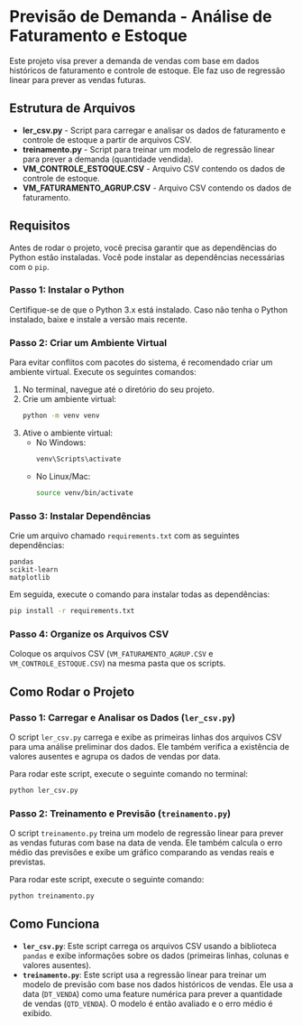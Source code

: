 # Previsão de Demanda - Análise de Faturamento e Estoque

Este projeto visa prever a demanda de vendas com base em dados históricos de faturamento e controle de estoque. Ele faz uso de regressão linear para prever as vendas futuras.

## Estrutura de Arquivos

- **ler_csv.py** - Script para carregar e analisar os dados de faturamento e controle de estoque a partir de arquivos CSV.
- **treinamento.py** - Script para treinar um modelo de regressão linear para prever a demanda (quantidade vendida).
- **VM_CONTROLE_ESTOQUE.CSV** - Arquivo CSV contendo os dados de controle de estoque.
- **VM_FATURAMENTO_AGRUP.CSV** - Arquivo CSV contendo os dados de faturamento.

## Requisitos

Antes de rodar o projeto, você precisa garantir que as dependências do Python estão instaladas. Você pode instalar as dependências necessárias com o `pip`.

### Passo 1: Instalar o Python
Certifique-se de que o Python 3.x está instalado. Caso não tenha o Python instalado, baixe e instale a versão mais recente.

### Passo 2: Criar um Ambiente Virtual
Para evitar conflitos com pacotes do sistema, é recomendado criar um ambiente virtual. Execute os seguintes comandos:

1. No terminal, navegue até o diretório do seu projeto.
2. Crie um ambiente virtual:
   ```bash
   python -m venv venv
   ```
3. Ative o ambiente virtual:
   - No Windows:
     ```bash
     venv\Scripts\activate
     ```
   - No Linux/Mac:
     ```bash
     source venv/bin/activate
     ```

### Passo 3: Instalar Dependências

Crie um arquivo chamado `requirements.txt` com as seguintes dependências:

```
pandas
scikit-learn
matplotlib
```

Em seguida, execute o comando para instalar todas as dependências:

```bash
pip install -r requirements.txt
```

### Passo 4: Organize os Arquivos CSV

Coloque os arquivos CSV (`VM_FATURAMENTO_AGRUP.CSV` e `VM_CONTROLE_ESTOQUE.CSV`) na mesma pasta que os scripts.

## Como Rodar o Projeto

### Passo 1: Carregar e Analisar os Dados (`ler_csv.py`)

O script `ler_csv.py` carrega e exibe as primeiras linhas dos arquivos CSV para uma análise preliminar dos dados. Ele também verifica a existência de valores ausentes e agrupa os dados de vendas por data.

Para rodar este script, execute o seguinte comando no terminal:

```bash
python ler_csv.py
```

### Passo 2: Treinamento e Previsão (`treinamento.py`)

O script `treinamento.py` treina um modelo de regressão linear para prever as vendas futuras com base na data de venda. Ele também calcula o erro médio das previsões e exibe um gráfico comparando as vendas reais e previstas.

Para rodar este script, execute o seguinte comando:

```bash
python treinamento.py
```

## Como Funciona

- **`ler_csv.py`**: Este script carrega os arquivos CSV usando a biblioteca `pandas` e exibe informações sobre os dados (primeiras linhas, colunas e valores ausentes).
- **`treinamento.py`**: Este script usa a regressão linear para treinar um modelo de previsão com base nos dados históricos de vendas. Ele usa a data (`DT_VENDA`) como uma feature numérica para prever a quantidade de vendas (`QTD_VENDA`). O modelo é então avaliado e o erro médio é exibido.

